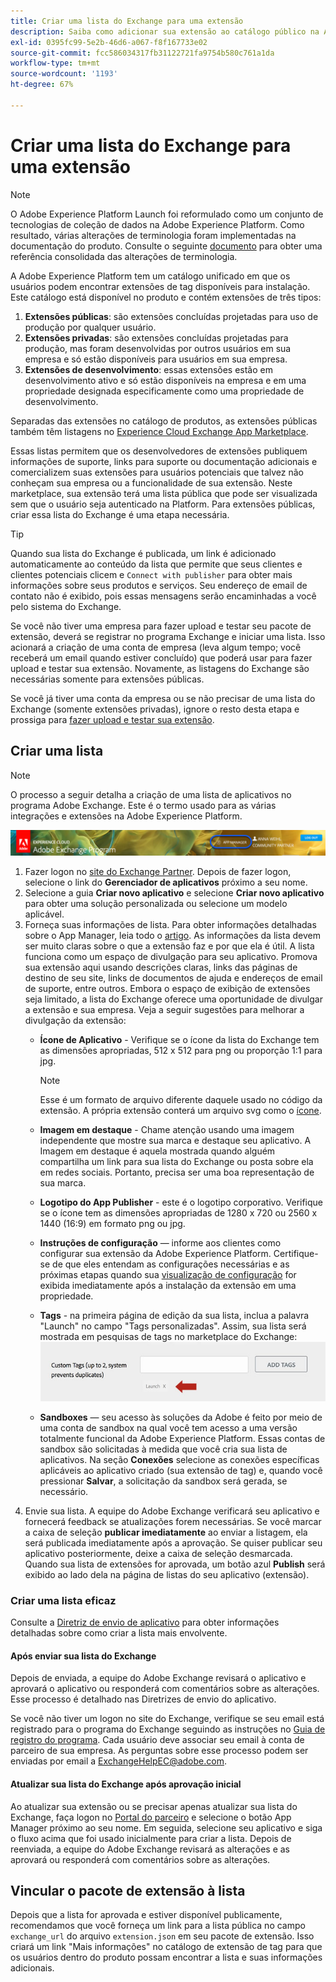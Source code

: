 ```yaml
---
title: Criar uma lista do Exchange para uma extensão
description: Saiba como adicionar sua extensão ao catálogo público na Adobe Experience Platform.
exl-id: 0395fc99-5e2b-46d6-a067-f8f167733e02
source-git-commit: fcc586034317fb31122721fa9754b580c761a1da
workflow-type: tm+mt
source-wordcount: '1193'
ht-degree: 67%

---
```


# Criar uma lista do Exchange para uma extensão

>[!NOTE]
>
>O Adobe Experience Platform Launch foi reformulado como um conjunto de tecnologias de coleção de dados na Adobe Experience Platform. Como resultado, várias alterações de terminologia foram implementadas na documentação do produto. Consulte o seguinte [documento](../../term-updates.md) para obter uma referência consolidada das alterações de terminologia.

A Adobe Experience Platform tem um catálogo unificado em que os usuários podem encontrar extensões de tag disponíveis para instalação. Este catálogo está disponível no produto e contém extensões de três tipos:

1. **Extensões públicas**: são extensões concluídas projetadas para uso de produção por qualquer usuário.
1. **Extensões privadas**: são extensões concluídas projetadas para produção, mas foram desenvolvidas por outros usuários em sua empresa e só estão disponíveis para usuários em sua empresa.
1. **Extensões de desenvolvimento**: essas extensões estão em desenvolvimento ativo e só estão disponíveis na empresa e em uma propriedade designada especificamente como uma propriedade de desenvolvimento.

Separadas das extensões no catálogo de produtos, as extensões públicas também têm listagens no [Experience Cloud Exchange App Marketplace](https://exchange.adobe.com/apps/browse/ec).

Essas listas permitem que os desenvolvedores de extensões publiquem informações de suporte, links para suporte ou documentação adicionais e comercializem suas extensões para usuários potenciais que talvez não conheçam sua empresa ou a funcionalidade de sua extensão. Neste marketplace, sua extensão terá uma lista pública que pode ser visualizada sem que o usuário seja autenticado na Platform. Para extensões públicas, criar essa lista do Exchange é uma etapa necessária.

>[!TIP]
>
>Quando sua lista do Exchange é publicada, um link é adicionado automaticamente ao conteúdo da lista que permite que seus clientes e clientes potenciais clicem e `Connect with publisher` para obter mais informações sobre seus produtos e serviços. Seu endereço de email de contato não é exibido, pois essas mensagens serão encaminhadas a você pelo sistema do Exchange.

Se você não tiver uma empresa para fazer upload e testar seu pacote de extensão, deverá se registrar no programa Exchange e iniciar uma lista. Isso acionará a criação de uma conta de empresa (leva algum tempo; você receberá um email quando estiver concluído) que poderá usar para fazer upload e testar sua extensão. Novamente, as listagens do Exchange são necessárias somente para extensões públicas.

Se você já tiver uma conta da empresa ou se não precisar de uma lista do Exchange (somente extensões privadas), ignore o resto desta etapa e prossiga para [fazer upload e testar sua extensão](./upload-and-test.md).

## Criar uma lista

>[!NOTE]
>
>O processo a seguir detalha a criação de uma lista de aplicativos no programa Adobe Exchange. Este é o termo usado para as várias integrações e extensões na Adobe Experience Platform.

![Local do link do Gerenciador de aplicativos da Experience Cloud](../images/getting-started/app-mgr-link.png)

1. Fazer logon no [site do Exchange Partner](https://partners.adobe.com/exchangeprogram/experiencecloud). Depois de fazer logon, selecione o link do **Gerenciador de aplicativos** próximo a seu nome.
1. Selecione a guia **Criar novo aplicativo** e selecione **Criar novo aplicativo** para obter uma solução personalizada ou selecione um modelo aplicável.
1. Forneça suas informações de lista. Para obter informações detalhadas sobre o App Manager, leia todo o [artigo](https://adobeexchangeec.zendesk.com/hc/en-us/articles/360024197931). As informações da lista devem ser muito claras sobre o que a extensão faz e por que ela é útil. A lista funciona como um espaço de divulgação para seu aplicativo. Promova sua extensão aqui usando descrições claras, links das páginas de destino de seu site, links de documentos de ajuda e endereços de email de suporte, entre outros. Embora o espaço de exibição de extensões seja limitado, a lista do Exchange oferece uma oportunidade de divulgar a extensão e sua empresa. Veja a seguir sugestões para melhorar a divulgação da extensão:
   - **Ícone de Aplicativo** - Verifique se o ícone da lista do Exchange tem as dimensões apropriadas, 512 x 512 para png ou proporção 1:1 para jpg.
     >[!NOTE]
     >
     >Esse é um formato de arquivo diferente daquele usado no código da extensão. A própria extensão conterá um arquivo svg como o [ícone](../manifest.md).

   - **Imagem em destaque** - Chame atenção usando uma imagem independente que mostre sua marca e destaque seu aplicativo. A Imagem em destaque é aquela mostrada quando alguém compartilha um link para sua lista do Exchange ou posta sobre ela em redes sociais. Portanto, precisa ser uma boa representação de sua marca.
   - **Logotipo do App Publisher** - este é o logotipo corporativo. Verifique se o ícone tem as dimensões apropriadas de 1280 x 720 ou 2560 x 1440 (16:9) em formato png ou jpg.
   - **Instruções de configuração** — informe aos clientes como configurar sua extensão da Adobe Experience Platform. Certifique-se de que eles entendam as configurações necessárias e as próximas etapas quando sua [visualização de configuração](../configuration.md) for exibida imediatamente após a instalação da extensão em uma propriedade.
   - **Tags** - na primeira página de edição da sua lista, inclua a palavra &quot;Launch&quot; no campo &quot;Tags personalizadas&quot;. Assim, sua lista será mostrada em pesquisas de tags no marketplace do Exchange:
     ![](../images/getting-started/custom-tags.jpg)
   - **Sandboxes** — seu acesso às soluções da Adobe é feito por meio de uma conta de sandbox na qual você tem acesso a uma versão totalmente funcional da Adobe Experience Platform. Essas contas de sandbox são solicitadas à medida que você cria sua lista de aplicativos. Na seção **Conexões** selecione as conexões específicas aplicáveis ao aplicativo criado (sua extensão de tag) e, quando você pressionar **Salvar**, a solicitação da sandbox será gerada, se necessário.
1. Envie sua lista. A equipe do Adobe Exchange verificará seu aplicativo e fornecerá feedback se atualizações forem necessárias. Se você marcar a caixa de seleção **publicar imediatamente** ao enviar a listagem, ela será publicada imediatamente após a aprovação. Se quiser publicar seu aplicativo posteriormente, deixe a caixa de seleção desmarcada. Quando sua lista de extensões for aprovada, um botão azul **Publish** será exibido ao lado dela na página de listas do seu aplicativo (extensão).

### Criar uma lista eficaz

Consulte a [Diretriz de envio de aplicativo](https://partners.adobe.com/exchangeprogram/experiencecloud/build/ec-exchange.html) para obter informações detalhadas sobre como criar a lista mais envolvente.

#### Após enviar sua lista do Exchange

Depois de enviada, a equipe do Adobe Exchange revisará o aplicativo e aprovará o aplicativo ou responderá com comentários sobre as alterações. Esse processo é detalhado nas Diretrizes de envio do aplicativo.

Se você não tiver um logon no site do Exchange, verifique se seu email está registrado para o programa do Exchange seguindo as instruções no [Guia de registro do programa](https://partners.adobe.com/content/mcp/us/en/home/reg-guide.html). Cada usuário deve associar seu email à conta de parceiro de sua empresa. As perguntas sobre esse processo podem ser enviadas por email a <ExchangeHelpEC@adobe.com>.

#### Atualizar sua lista do Exchange após aprovação inicial

Ao atualizar sua extensão ou se precisar apenas atualizar sua lista do Exchange, faça logon no [Portal do parceiro](https://partners.adobe.com/exchangeprogram/experiencecloud) e selecione o botão App Manager próximo ao seu nome. Em seguida, selecione seu aplicativo e siga o fluxo acima que foi usado inicialmente para criar a lista. Depois de reenviada, a equipe do Adobe Exchange revisará as alterações e as aprovará ou responderá com comentários sobre as alterações.

## Vincular o pacote de extensão à lista

Depois que a lista for aprovada e estiver disponível publicamente, recomendamos que você forneça um link para a lista pública no campo `exchange_url` do arquivo `extension.json` em seu pacote de extensão.  Isso criará um link &quot;Mais informações&quot; no catálogo de extensão de tag para que os usuários dentro do produto possam encontrar a lista e suas informações adicionais.
